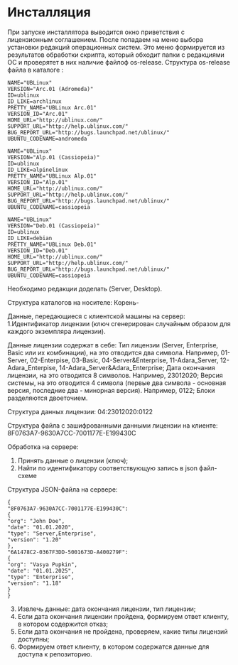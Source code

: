 # Инсталляция

При запуске инсталлятора выводится окно приветствия с лицензионным соглашением.
После попадаем на меню выбора установки редакций операционных систем.
Это меню формируется из результатов обработки скрипта, который обходит папки с редакциями ОС и проверятет в них наличие файлоф os-release.
Структура os-release файла в каталоге :
```
NAME="UBLinux"
VERSION="Arc.01 (Adromeda)"
ID=ublinux
ID_LIKE=archlinux
PRETTY_NAME="UBLinux Arc.01"
VERSION_ID="Arc.01"
HOME_URL="http://ublinux.com/"
SUPPORT_URL="http://help.ublinux.com/"
BUG_REPORT_URL="http://bugs.launchpad.net/ublinux/"
UBUNTU_CODENAME=andromeda
```
```
NAME="UBLinux"
VERSION="Alp.01 (Cassiopeia)"
ID=ublinux
ID_LIKE=alpinelinux
PRETTY_NAME="UBLinux Alp.01"
VERSION_ID="Alp.01"
HOME_URL="http://ublinux.com/"
SUPPORT_URL="http://help.ublinux.com/"
BUG_REPORT_URL="http://bugs.launchpad.net/ublinux/"
UBUNTU_CODENAME=cassiopeia
```
```
NAME="UBLinux"
VERSION="Deb.01 (Cassiopeia)"
ID=ublinux
ID_LIKE=debian
PRETTY_NAME="UBLinux Deb.01"
VERSION_ID="Deb.01"
HOME_URL="http://ublinux.com/"
SUPPORT_URL="http://help.ublinux.com/"
BUG_REPORT_URL="http://bugs.launchpad.net/ublinux/"
UBUNTU_CODENAME=cassiopeia
```
Необходимо редакции доделать (Server, Desktop).

Структура каталогов на носителе:
Корень-

Данные, передающиеся с клиентской машины на сервер:
1.Идентификатор лицензии (ключ сгенерирован случайным образом для каждого экземпляра лицензии).

Данные лицензии содержат в себе:
Тип лицензии (Server, Enterprise, Basic или их комбинации), на это отводится два символа. Например, 01-Server, 02-Enterpise, 03-Basic, 04-Server&Enterprise, 11-Adara_Server, 12-Adara_Enterpise, 14-Adara_Server&Adara_Enterprise;
Дата окончания лицензии, на это отводится 8 символов. Например, 23012020;
Версия системы, на это отводится 4 символа (первые два символа - основная версия, последние два - минорная версия). Например, 0122;
Блоки разделяются двоеточием.

Структура данных лицензии:
04:23012020:0122

Структура файла с зашифрованными данными лицензии на клиенте:
8F0763A7-9630A7CC-7001177E-E199430C

Обработка на сервере:
1. Принять данные о лицензии (ключ);
2. Найти по идентификатору соответствующую запись в json файл-схеме

Структура JSON-файла на сервере:
```
{
"8F0763A7-9630A7CC-7001177E-E199430C":
{
"org": "John Doe",
"date": "01.01.2020",
"type": "Server,Enterprise",
"version": "1.20"
},
"6A1478C2-0367F3DD-5001673D-A400279F":
{
"org": "Vasya Pupkin",
"date": "01.01.2025",
"type": "Enterprise",
"version": "1.18"
}
}
```

3. Извлечь данные: дата окончания лицензии, тип лицензии;
4. Если дата окончания лицензии пройдена, формируем ответ клиенту, в котором содержится отказ;
5. Если дата окончания не пройдена, проверяем, какие типы лицензий доступны;
6. Формируем ответ клиенту, в котором содержатся данные для доступа к репозиторию.

